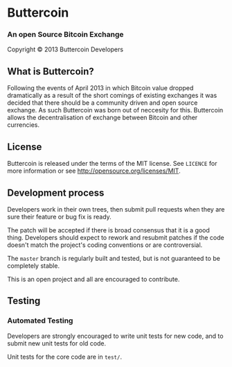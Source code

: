 Buttercoin
==========
### An open Source Bitcoin Exchange

Copyright &copy; 2013 Buttercoin Developers

What is Buttercoin?
-------------------

Following the events of April 2013 in which Bitcoin value dropped dramatically as a result of the short comings of existing exchanges it was decided that there should be a community driven and open source exchange. As such Buttercoin was born out of neccesity for this. Buttercoin allows the decentralisation of exchange between Bitcoin and other currencies.

License
-------

Buttercoin is released under the terms of the MIT license. See `LICENCE` for more
information or see http://opensource.org/licenses/MIT.

Development process
-------------------

Developers work in their own trees, then submit pull requests when they are sure
their feature or bug fix is ready.

The patch will be accepted if there is broad consensus that it is a good thing.
Developers should expect to rework and resubmit patches if the code doesn't
match the project's coding conventions or are controversial.

The `master` branch is regularly built and tested, but is not guaranteed to be
completely stable.

This is an open project and all are encouraged to contribute.

Testing
-------

### Automated Testing

Developers are strongly encouraged to write unit tests for new code, and to
submit new unit tests for old code.

Unit tests for the core code are in `test/`. 
